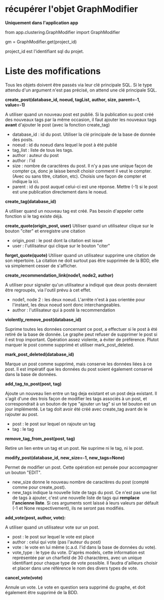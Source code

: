 # récupérer l'objet GraphModifier

**Uniquement dans l'application app**

from app.clustering.GraphModifier import GraphModifier

gm = GraphModifier.get(project_id)

project_id est l'identifiant sql du projet.

# Liste des mofifications

Tous les objets doivent être passés via leur clé principale SQL. Si le type attendu d'un argument n'est pas précisé, on attend une clé principale SQL.

**create_post(database_id, noeud, tagList, author, size, parent=-1, value=-1)**

A utiliser quand un nouveau post est publié. Si la publication su post créé des nouveaux tags par la même occasion, il faut ajouter les nouveaux tags **avant** d'ajouter le post (avec la fonction create_tag)
* database_id : id du post. Utiliser la clé principale de la base de donnée des posts.
* noeud : id du noeud dans lequel le post à été publié
* tag_list : liste de tous les tags.
* author : auteur du post
* author : l'id
* size : nombre de caractères du post. Il n'y a pas une unique façon de compter ça, donc je laisse benoît choisir comment il veut le compter. (Avec ou sans titre, citation, etc). Choisis une façon de compter et indique la ici.
* parent : id du post auquel celui-ci est une réponse. Mettre (-1) si le post est une publication directement dans le noeud.

**create_tag(database_id)**

A utiliser quand un nouveau tag est créé. Pas besoin d'appeler cette fonction si le tag existe déjà.

**create_quote(origin_post, user)**
Utiliser quand un utilisateur clique sur le bouton "citer" et enregistre une citation
* origin_post : le post dont la citation est issue
* user : l'utilisateur qui clique sur le bouton "citer"


**forget_quote(quote)**
Utiliser quand un utilisateur supprime une citation de son répertoire. La citation ne doit surtout pas être supprimée de la BDD, elle va simplement cesser de s'afficher.

**create_recommendation_link(node1, node2, author)**

A utiliser pour signaler qu'un utilisateur a indiqué que deux posts devraient être regroupés, via l'outil prévu à cet effet.
* node1, node 2 : les deux noeud. L'arrête n'est à pas orientée pour l'instant, les deux noeud sont donc interchangeables.
* author : l'utilisateur qui à posté la recommendation

**violently_remove_post(database_id)**

Suprime toutes les données concernant ce post, a effectuer si le post à été retiré de la base de donnée. Le graphe peut refuser de supprimer le post si il est trop important. Opération assez violente, a éviter de préférence. Plutot marquer le post comme supprimé et utiliser mark_post_deleted.

**mark_post_deleted(database_id)**

Marque un post comme supprimé, mais conserve les données liées à ce post. Il est impératif que les données du post soient également conservé dans la base de données.

**add_tag_to_post(post, tag)**

Ajoute un nouveau lien entre un tag deja existant et un post deja existant. Il s'agit d'une des trois façon de modifier les tags associés à un post, et correspondrait à un bouton de type "ajouter un tag" si un tel bouton est un jour implémenté. Le tag doit avoir été créé avec create_tag avant de le rajouter au post.

* post : le post sur lequel on rajoute un tag
* tag : le tag

**remove_tag_from_post(post, tag)**
 
Retire un lien entre un tag et un post. Ne suprime ni le tag, ni le post.

**modify_post(database_id, new_size=-1, new_tags=None)**

Permet de modifier un post. Cette opération est pensée pour accompagner un bouton "EDIT". 
* new_size donne le nouveau nombre de caractères du post (compté comme pour create_post).
* new_tags indique la nouvelle liste de tags du post. Ce n'est pas une list de tags à ajouter, c'est une nouvelle liste de tags qui **remplace l'ancienne liste**. Si ces arguments sont laissé à leurs valeurs par défault (-1 et None respectivement), ils ne seront pas modifiés.


**add_vote(post, author, vote):**

A utiliser quand un utilisateur vote sur un post.

* post : le post sur lequel le vote est placé
* author : celui qui vote (pas l'auteur du post)
* vote : le vote en lui même (c.a.d. l'id dans la base de données du vote).
* vote_type : le type du vote. D'après models, cette information est représentée par un charfield de 30 charactères, avec un unique identifiant pour chaque type de vote possible. Il faudra d'ailleurs choisir et placer dans une référence le nom des divers types de vote.

**cancel_vote(vote)**

Annule un vote. Le vote en question sera supprimé du graphe, et doit également être supprimé de la BDD.
